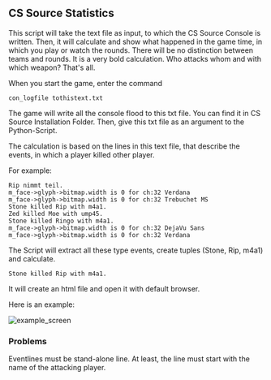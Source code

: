 ## CS Source Statistics

This script will take the text file as input, to which the CS Source Console is written. Then, it will calculate and show what happened in the game time, in which you play or watch the rounds. There will be no distinction between teams and rounds. It is a very bold calculation. Who attacks whom and with which weapon? That's all.

When you start the game, enter the command
```
con_logfile tothistext.txt
```

The game will write all the console flood to this txt file. You can find it in CS Source Installation Folder. Then, give this txt file as an argument to the Python-Script.

The calculation is based on the lines in this text file, that describe the events, in which a player killed other player.

For example:
```
Rip nimmt teil.
m_face->glyph->bitmap.width is 0 for ch:32 Verdana
m_face->glyph->bitmap.width is 0 for ch:32 Trebuchet MS
Stone killed Rip with m4a1.
Zed killed Moe with ump45.
Stone killed Ringo with m4a1.
m_face->glyph->bitmap.width is 0 for ch:32 DejaVu Sans
m_face->glyph->bitmap.width is 0 for ch:32 Verdana
```

The Script will extract all these type events, create tuples (Stone, Rip, m4a1) and calculate.
```
Stone killed Rip with m4a1.
```
It will create an html file and open it with default browser.

Here is an example:

<p><img src="https://github.com/seyitalitek/CS-Source-Statistics-/blob/master/example_result.jpg" alt="example_screen" /></p>

### Problems

Eventlines must be stand-alone line. At least, the line must start with the name of the attacking player.
